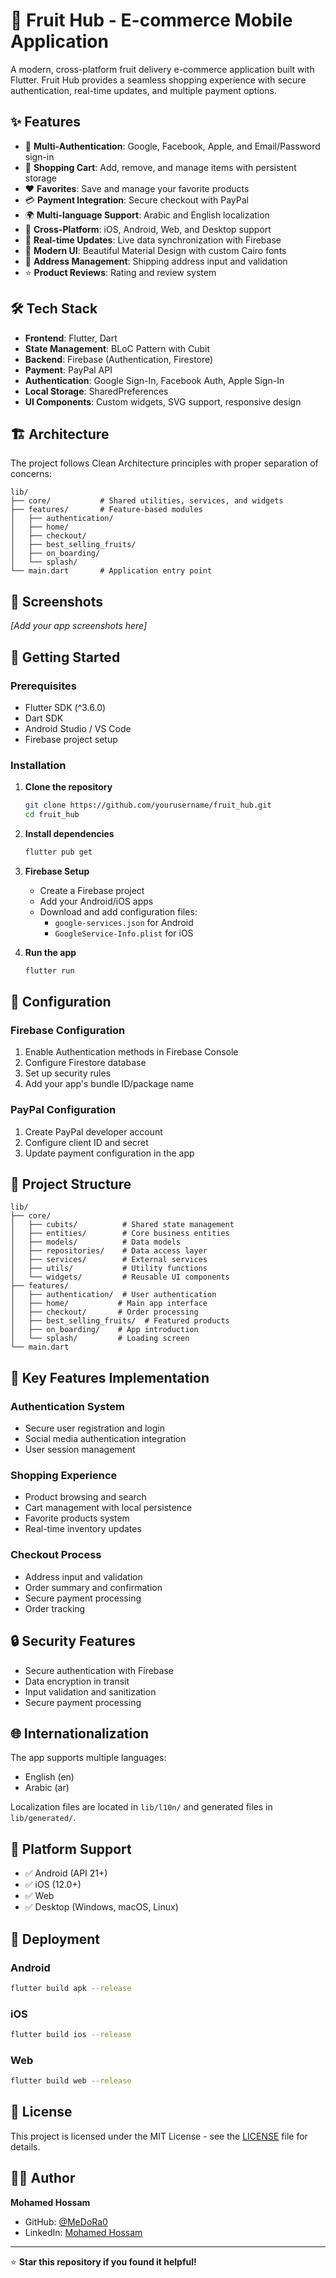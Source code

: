 # 🍎 Fruit Hub - E-commerce Mobile Application

A modern, cross-platform fruit delivery e-commerce application built with Flutter. Fruit Hub provides a seamless shopping experience with secure authentication, real-time updates, and multiple payment options.

## ✨ Features

- 🔐 **Multi-Authentication**: Google, Facebook, Apple, and Email/Password sign-in
- 🛒 **Shopping Cart**: Add, remove, and manage items with persistent storage
- ❤️ **Favorites**: Save and manage your favorite products
- 💳 **Payment Integration**: Secure checkout with PayPal
- 🌍 **Multi-language Support**: Arabic and English localization
- 📱 **Cross-Platform**: iOS, Android, Web, and Desktop support
- 🔄 **Real-time Updates**: Live data synchronization with Firebase
- 🎨 **Modern UI**: Beautiful Material Design with custom Cairo fonts
- 📍 **Address Management**: Shipping address input and validation
- ⭐ **Product Reviews**: Rating and review system

## 🛠️ Tech Stack

- **Frontend**: Flutter, Dart
- **State Management**: BLoC Pattern with Cubit
- **Backend**: Firebase (Authentication, Firestore)
- **Payment**: PayPal API
- **Authentication**: Google Sign-In, Facebook Auth, Apple Sign-In
- **Local Storage**: SharedPreferences
- **UI Components**: Custom widgets, SVG support, responsive design

## 🏗️ Architecture

The project follows Clean Architecture principles with proper separation of concerns:

```
lib/
├── core/           # Shared utilities, services, and widgets
├── features/       # Feature-based modules
│   ├── authentication/
│   ├── home/
│   ├── checkout/
│   ├── best_selling_fruits/
│   ├── on_boarding/
│   └── splash/
└── main.dart       # Application entry point
```

## 📱 Screenshots

*[Add your app screenshots here]*

## 🚀 Getting Started

### Prerequisites

- Flutter SDK (^3.6.0)
- Dart SDK
- Android Studio / VS Code
- Firebase project setup

### Installation

1. **Clone the repository**
   ```bash
   git clone https://github.com/yourusername/fruit_hub.git
   cd fruit_hub
   ```

2. **Install dependencies**
   ```bash
   flutter pub get
   ```

3. **Firebase Setup**
   - Create a Firebase project
   - Add your Android/iOS apps
   - Download and add configuration files:
     - `google-services.json` for Android
     - `GoogleService-Info.plist` for iOS

4. **Run the app**
   ```bash
   flutter run
   ```

## 🔧 Configuration

### Firebase Configuration

1. Enable Authentication methods in Firebase Console
2. Configure Firestore database
3. Set up security rules
4. Add your app's bundle ID/package name

### PayPal Configuration

1. Create PayPal developer account
2. Configure client ID and secret
3. Update payment configuration in the app

## 📁 Project Structure

```
lib/
├── core/
│   ├── cubits/          # Shared state management
│   ├── entities/        # Core business entities
│   ├── models/          # Data models
│   ├── repositories/    # Data access layer
│   ├── services/        # External services
│   ├── utils/           # Utility functions
│   └── widgets/         # Reusable UI components
├── features/
│   ├── authentication/  # User authentication
│   ├── home/           # Main app interface
│   ├── checkout/       # Order processing
│   ├── best_selling_fruits/  # Featured products
│   ├── on_boarding/    # App introduction
│   └── splash/         # Loading screen
└── main.dart
```

## 🎯 Key Features Implementation

### Authentication System
- Secure user registration and login
- Social media authentication integration
- User session management

### Shopping Experience
- Product browsing and search
- Cart management with local persistence
- Favorite products system
- Real-time inventory updates

### Checkout Process
- Address input and validation
- Order summary and confirmation
- Secure payment processing
- Order tracking

## 🔒 Security Features

- Secure authentication with Firebase
- Data encryption in transit
- Input validation and sanitization
- Secure payment processing

## 🌐 Internationalization

The app supports multiple languages:
- English (en)
- Arabic (ar)

Localization files are located in `lib/l10n/` and generated files in `lib/generated/`.

## 📱 Platform Support

- ✅ Android (API 21+)
- ✅ iOS (12.0+)
- ✅ Web
- ✅ Desktop (Windows, macOS, Linux)

## 🚀 Deployment

### Android
```bash
flutter build apk --release
```

### iOS
```bash
flutter build ios --release
```

### Web
```bash
flutter build web --release
```

## 📄 License

This project is licensed under the MIT License - see the [LICENSE](LICENSE) file for details.

## 👨‍💻 Author

**Mohamed Hossam**
- GitHub: [@MeDoRa0](https://github.com/MeDoRa0)
- LinkedIn: [Mohamed Hossam](https://linkedin.com/in/mohamed-hossam93)

---

⭐ **Star this repository if you found it helpful!**
